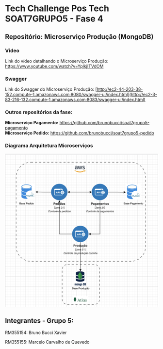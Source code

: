 # Tech Challenge Pos Tech SOAT7GRUPO5 - Fase 4

## Repositório: Microserviço Produção (MongoDB)

### Video

Link do vídeo detalhando o Microserviço Produção: https://www.youtube.com/watch?v=YplkjITVdOM

### Swagger
Link do Swagger do Microserviço Produção: [http://ec2-44-203-38-152.compute-1.amazonaws.com:8080/swagger-ui/index.html](http://ec2-3-83-216-132.compute-1.amazonaws.com:8083/swagger-ui/index.html)


### Outros repositórios da fase:
<b>Microserviço Pagamento:</b> https://github.com/brunobucci/soat7grupo5-pagamento<br>
<b>Microserviço Pedido:</b> https://github.com/brunobucci/soat7grupo5-pedido<br>


### Diagrama Arquitetura Microserviços
![Diagrama Microserviços](https://github.com/brunobucci/soat7grupo5-app/blob/6eabe52ca5186a3b11219893b0fb98ab81517bd9/documentacao/arquitetura.png)


## Integrantes - Grupo 5:

RM355154: Bruno Bucci Xavier

RM355155: Marcelo Carvalho de Quevedo
